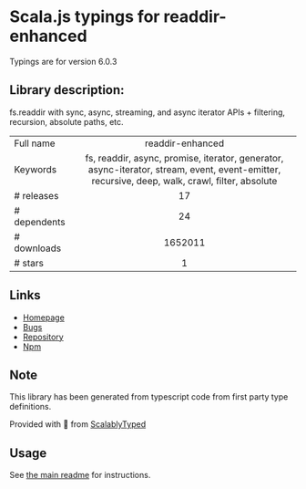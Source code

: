 
# Scala.js typings for readdir-enhanced

Typings are for version 6.0.3

## Library description:
fs.readdir with sync, async, streaming, and async iterator APIs + filtering, recursion, absolute paths, etc.

|                    |                 |
| ------------------ | :-------------: |
| Full name          | readdir-enhanced |
| Keywords           | fs, readdir, async, promise, iterator, generator, async-iterator, stream, event, event-emitter, recursive, deep, walk, crawl, filter, absolute |
| # releases         | 17 |
| # dependents       | 24 |
| # downloads        | 1652011 |
| # stars            | 1 |

## Links
- [Homepage](https://jstools.dev/readdir-enhanced)
- [Bugs](https://github.com/JS-DevTools/readdir-enhanced/issues)
- [Repository](https://github.com/JS-DevTools/readdir-enhanced)
- [Npm](https://www.npmjs.com/package/readdir-enhanced)
    


## Note
This library has been generated from typescript code from first party type definitions.

Provided with :purple_heart: from [ScalablyTyped](https://github.com/oyvindberg/ScalablyTyped)

## Usage
See [the main readme](../../readme.md) for instructions.


